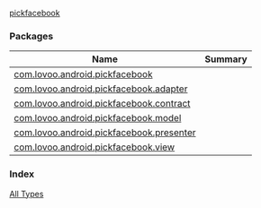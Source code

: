 [pickfacebook](./index.md)

### Packages

| Name | Summary |
|---|---|
| [com.lovoo.android.pickfacebook](com.lovoo.android.pickfacebook/index.md) |  |
| [com.lovoo.android.pickfacebook.adapter](com.lovoo.android.pickfacebook.adapter/index.md) |  |
| [com.lovoo.android.pickfacebook.contract](com.lovoo.android.pickfacebook.contract/index.md) |  |
| [com.lovoo.android.pickfacebook.model](com.lovoo.android.pickfacebook.model/index.md) |  |
| [com.lovoo.android.pickfacebook.presenter](com.lovoo.android.pickfacebook.presenter/index.md) |  |
| [com.lovoo.android.pickfacebook.view](com.lovoo.android.pickfacebook.view/index.md) |  |

### Index

[All Types](alltypes/index.md)